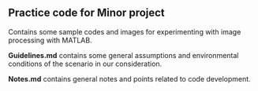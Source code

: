 ## Practice code for Minor project

Contains some sample codes and images for experimenting with image processing with MATLAB.

__Guidelines.md__ contains some general assumptions and environmental conditions of the scenario in our consideration.

__Notes.md__ contains general notes and points related to code development.